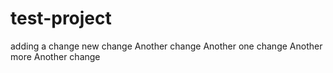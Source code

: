 # test-project

adding a change
new change
Another change
Another one change
Another more
Another change
